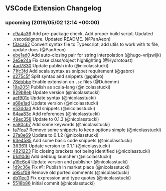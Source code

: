 ## VSCode Extension Changelog

### upcoming (2019/05/02 12:14 +00:00)
- [c9a4a36](https://github.com/scala/vscode-scala-syntax/commit/c9a4a36253af5dd78dfecfa19c81fcac3f023674) Add pre-package check. Add proper build script. Updated .vscodeignore. Updated README. (@PanAeon)
- [f3aca62](https://github.com/scala/vscode-scala-syntax/commit/f3aca62801a0c3fa3faa24c30ad01bd9783e5634) Convert syntax file to Typescript, add utils to work with ts file, update docs (@PanAeon)
- [ebe1ad0](https://github.com/scala/vscode-scala-syntax/commit/ebe1ad0d9a6a2535aa3d1049c820a250d697da39) Add auto-closing pair for string interpolation (@hugo-vrijswijk)
- [2e5e24a](https://github.com/scala/vscode-scala-syntax/commit/2e5e24a61be430abf11eb4e3a4a5a65b7b8edd64) Fix case class/object highlighting (@Hydrotoast)
- [4ad7830](https://github.com/scala/vscode-scala-syntax/commit/4ad7830d41cd172ac2ef5a10a422fab8b8942230) Update publish info (@nicolasstucki)
- [71fc3fd](https://github.com/scala/vscode-scala-syntax/commit/71fc3fdd3bdcb93e9ebb856845f1e391df070153) Add scala syntax as snippet requirement (@gabro)
- [d275c5f](https://github.com/scala/vscode-scala-syntax/commit/d275c5f824c2184d1c52cd0bc0679f5d2788bfef) Split syntax and snippets (@gabro)
- [78ebbbe](https://github.com/scala/vscode-scala-syntax/commit/78ebbbe72f9f054ea7f6cb6d08100e90bd7c93ce) Enable extension on `.sc` files (@Duhemm)
- [19a2051](https://github.com/scala/vscode-scala-syntax/commit/19a2051e58d88b9bf320b9343746d547f8b9648a) Publish as scala-lang (@nicolasstucki)
- [829b8eb](https://github.com/scala/vscode-scala-syntax/commit/829b8ebbce658271d0421f58e9ee9f23e8f52a8a) Update version (@nicolasstucki)
- [aef901c](https://github.com/scala/vscode-scala-syntax/commit/aef901c015c994982294b511c6a83638edebfcfe) Update syntax (@nicolasstucki)
- [a68e1ad](https://github.com/scala/vscode-scala-syntax/commit/a68e1ad10be00f648eaa86b789884a358c30f3ab) Update version (@nicolasstucki)
- [e53ddad](https://github.com/scala/vscode-scala-syntax/commit/e53ddad3fa57e26516713d55937871e0b5af0afc) Add snippets (@nicolasstucki)
- [64aa83c](https://github.com/scala/vscode-scala-syntax/commit/64aa83c48622a50208ca4a3eeadec6b636469c36) Add references (@nicolasstucki)
- [49ec358](https://github.com/scala/vscode-scala-syntax/commit/49ec3584a2658209c24fa74a9da19d26a7b833ed) Update to 0.1.3 (@nicolasstucki)
- [ea80cb7](https://github.com/scala/vscode-scala-syntax/commit/ea80cb74ed611eed3b206316c5946f5ef9259904) Add some keywords (@nicolasstucki)
- [fa7fea7](https://github.com/scala/vscode-scala-syntax/commit/fa7fea79764cd295cbc25005bd5decbe954c9a59) Remove some snippets to keep options simple (@nicolasstucki)
- [27a8e69](https://github.com/scala/vscode-scala-syntax/commit/27a8e6939df0655e8e8f6ac99f1ce68efd549080) Update to 0.1.2 (@nicolasstucki)
- [63e4585](https://github.com/scala/vscode-scala-syntax/commit/63e45856f0f2a78f87813235cfa4e12d18a08bce) Add some basic code snippets (@nicolasstucki)
- [3ff361f](https://github.com/scala/vscode-scala-syntax/commit/3ff361f2cbb91fdca1ed90ff0928e67c1ab12b67) Update version to 0.1.1 (@nicolasstucki)
- [4821223](https://github.com/scala/vscode-scala-syntax/commit/48212238d9891908a0b0e5461e5acc6d53db3d4d) Fix closing brackets not being identified (@nicolasstucki)
- [b1d10d6](https://github.com/scala/vscode-scala-syntax/commit/b1d10d6267abe21fd8423411323b903ce5b74ff1) Add debbug launcher (@nicolasstucki)
- [a19c6c4](https://github.com/scala/vscode-scala-syntax/commit/a19c6c4b8b27f39276b1eef8c7ee2185e60d987e) Update version and publisher (@nicolasstucki)
- [1d9c36e](https://github.com/scala/vscode-scala-syntax/commit/1d9c36e747d3103930112895887f888bb189e8d2) Fix #1: Publish in market place (@nicolasstucki)
- [a95cf09](https://github.com/scala/vscode-scala-syntax/commit/a95cf090518e50db7c825c5baa1247afd6909383) Remove old ported comments (@nicolasstucki)
- [db11ec3](https://github.com/scala/vscode-scala-syntax/commit/db11ec3eb423751bd253dc6cac3dcd7adf61a410) Fix expression and type quotes (@nicolasstucki)
- [5518b86](https://github.com/scala/vscode-scala-syntax/commit/5518b86e30bf6e39dc60fb33950e7d74995115a3) Initial commit (@nicolasstucki)